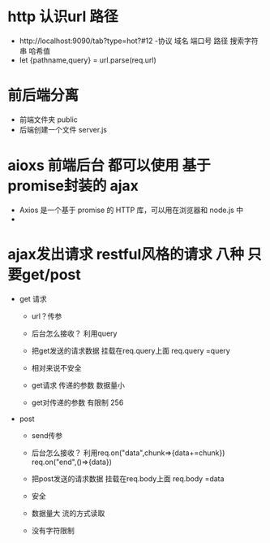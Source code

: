 # http  认识url 路径
- http://localhost:9090/tab?type=hot?#12
-协议   域名      端口号  路径  搜索字符串 哈希值
- let {pathname,query} = url.parse(req.url)

# 前后端分离
- 前端文件夹 public
- 后端创建一个文件 server.js

# aioxs 前端后台 都可以使用      基于promise封装的 ajax 
- Axios 是一个基于 promise 的 HTTP 库，可以用在浏览器和 node.js 中
- 


# ajax发出请求 restful风格的请求 八种 只要get/post
- get 请求
    - url？传参
    - 后台怎么接收？  利用query
    - 把get发送的请求数据 挂载在req.query上面  req.query =query

    - 相对来说不安全
    - get请求  传递的参数 数据量小
    - get对传递的参数 有限制 256

- post
    - send传参
    - 后台怎么接收？  利用req.on("data",chunk=>{data+=chunk})  req.on("end",()=>{data})
    - 把post发送的请求数据 挂载在req.body上面  req.body =data


    - 安全
    - 数据量大   流的方式读取
    - 没有字符限制